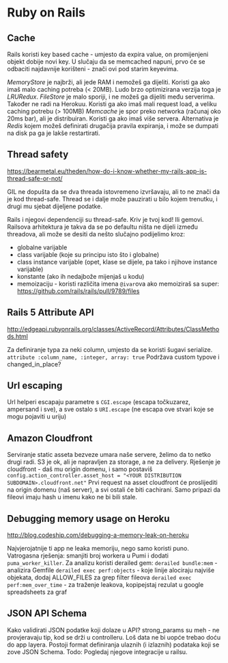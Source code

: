 # Ruby on Rails

## Cache

Rails koristi key based cache - umjesto da expira value, on promijenjeni objekt dobije novi key. U slučaju da se memcached napuni, prvo će se odbaciti najdavnije korišteni - znači ovi pod starim keyevima.

*MemoryStore* je najbrži, ali jede RAM i nemožeš ga dijeliti. Koristi ga ako imaš malo caching potreba (< 20MB). Ludo brzo optimizirana verzija toga je *LRURedux*.
*FileStore* je malo sporiji, i ne možeš ga dijeliti među serverima. Također ne radi na Herokuu. Koristi ga ako imaš mali request load, a veliku caching potrebu (> 100MB)
*Memcache* je spor preko networka (računaj oko 20ms bar), ali je distribuiran. Koristi ga ako imaš više servera. Alternativa je *Redis* kojem možeš definirati drugačija pravila expiranja, i može se dumpati na disk pa ga je lakše restartirati.


## Thread safety
https://bearmetal.eu/theden/how-do-i-know-whether-my-rails-app-is-thread-safe-or-not/

GIL ne dopušta da se dva threada istovremeno izvršavaju, ali to ne znači da je kod thread-safe. Thread se i dalje može pauzirati u bilo kojem trenutku, i drugi mu sjebat dijeljene podatke.

Rails i njegovi dependenciji su thread-safe. Kriv je tvoj kod! Ili gemovi.
Railsova arhitektura je takva da se po defaultu ništa ne dijeli između threadova, ali može se desiti da nešto slučajno podijelimo kroz: 
* globalne varijable
* class varijable (koje su principu isto što i globalne)
* class instance varijable (opet, klase se dijele, pa tako i njihove instance varijable)
* konstante (ako ih nedajbože mijenjaš u kodu)
* memoizaciju - koristi različita imena `@ivar`ova ako memoiziraš sa super: https://github.com/rails/rails/pull/9789/files


## Rails 5 Attribute API
http://edgeapi.rubyonrails.org/classes/ActiveRecord/Attributes/ClassMethods.html

Za definiranje typa za neki column, umjesto da se koristi šugavi serialize.
`attribute :column_name, :integer, array: true`
Podržava custom typove i changed_in_place?


## Url escaping

Url helperi escapaju parametre s `CGI.escape` (escapa točkuzarez, ampersand i sve), 
a sve ostalo s `URI.escape` (ne escapa ove stvari koje se mogu pojaviti u uriju)


## Amazon Cloudfront

Serviranje static asseta bezveze umara naše servere, želimo da to netko drugi radi. S3 je ok, ali je napravljen za storage, a ne za delivery. Rješenje je cloudfront - daš mu origin domenu, i samo postaviš
`config.action_controller.asset_host = "<YOUR DISTRIBUTION SUBDOMAIN>.cloudfront.net"`
Prvi request na asset cloudfront će proslijediti na origin domenu (naš server), a svi ostali će biti cachirani. Samo pripazi da fileovi imaju hash u imenu kako ne bi bili stale.


## Debugging memory usage on Heroku
http://blog.codeship.com/debugging-a-memory-leak-on-heroku

Najvjerojatnije ti app ne leaka memoriju, nego samo koristi puno. Vatrogasna rješenja: smanjiti broj workera u Pumi i dodati `puma_worker_killer`. Za analizu koristi derailed gem:
`derailed bundle:mem` - analizira Gemfile
`derailed exec perf:objects` - koje linije alociraju najviše objekata, dodaj ALLOW_FILES za grep filter fileova
`derailed exec perf:mem_over_time` - za traženje leakova, kopipejstaj rezulat u google spreadsheets za graf

## JSON API Schema
Kako validirati JSON podatke koji dolaze u API? strong_params su meh - ne provjeravaju tip, kod se drži u controlleru. Loš data ne bi uopće trebao doću do app layera. Postoji format definiranja ulaznih (i izlaznih) podataka koji se zove JSON Schema. Todo: Pogledaj njegove integracije u railsu.
